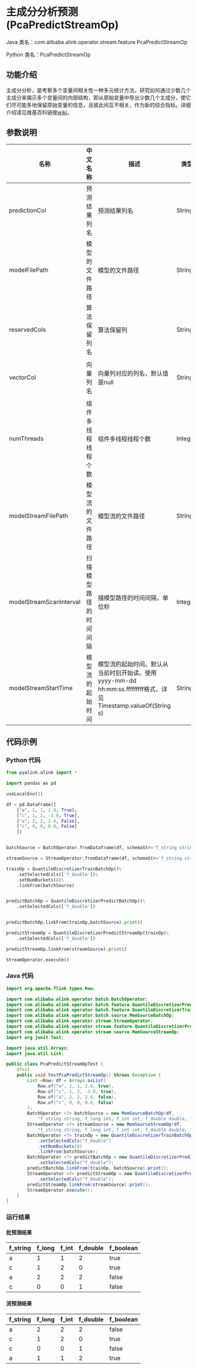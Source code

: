 # 主成分分析预测 (PcaPredictStreamOp)
Java 类名：com.alibaba.alink.operator.stream.feature.PcaPredictStreamOp

Python 类名：PcaPredictStreamOp


## 功能介绍

主成分分析，是考察多个变量间相关性一种多元统计方法，研究如何通过少数几个主成分来揭示多个变量间的内部结构，即从原始变量中导出少数几个主成分，使它们尽可能多地保留原始变量的信息，且彼此间互不相关，作为新的综合指标。详细介绍请见维基百科链接[wiki](https://en.wikipedia.org/wiki/Principal_component_analysis)。

## 参数说明

| 名称 | 中文名称 | 描述 | 类型 | 是否必须？ | 取值范围 | 默认值 |
| --- | --- | --- | --- | --- | --- | --- |
| predictionCol | 预测结果列名 | 预测结果列名 | String | ✓ |  |  |
| modelFilePath | 模型的文件路径 | 模型的文件路径 | String |  |  | null |
| reservedCols | 算法保留列名 | 算法保留列 | String[] |  |  | null |
| vectorCol | 向量列名 | 向量列对应的列名，默认值是null | String |  | 所选列类型为 [DENSE_VECTOR, SPARSE_VECTOR, STRING, VECTOR] | null |
| numThreads | 组件多线程线程个数 | 组件多线程线程个数 | Integer |  |  | 1 |
| modelStreamFilePath | 模型流的文件路径 | 模型流的文件路径 | String |  |  | null |
| modelStreamScanInterval | 扫描模型路径的时间间隔 | 描模型路径的时间间隔，单位秒 | Integer |  |  | 10 |
| modelStreamStartTime | 模型流的起始时间 | 模型流的起始时间。默认从当前时刻开始读。使用yyyy-mm-dd hh:mm:ss.fffffffff格式，详见Timestamp.valueOf(String s) | String |  |  | null |



## 代码示例
### Python 代码
```python
from pyalink.alink import *

import pandas as pd

useLocalEnv(1)

df = pd.DataFrame([
    ["a", 1, 1, 2.0, True],
    ["c", 1, 2, -3.0, True],
    ["a", 2, 2, 2.0, False],
    ["c", 0, 0, 0.0, False]
    ])


batchSource = BatchOperator.fromDataframe(df, schemaStr='f_string string, f_long long, f_int int, f_double double, f_boolean boolean')

streamSource = StreamOperator.fromDataframe(df, schemaStr='f_string string, f_long long, f_int int, f_double double, f_boolean boolean')

trainOp = QuantileDiscretizerTrainBatchOp()\
    .setSelectedCols(['f_double'])\
    .setNumBuckets(8)\
    .linkFrom(batchSource)


predictBatchOp = QuantileDiscretizerPredictBatchOp()\
    .setSelectedCols(['f_double'])


predictBatchOp.linkFrom(trainOp,batchSource).print()

predictStreamOp = QuantileDiscretizerPredictStreamOp(trainOp)\
    .setSelectedCols(['f_double'])

predictStreamOp.linkFrom(streamSource).print()

StreamOperator.execute()
```
### Java 代码
```java
import org.apache.flink.types.Row;

import com.alibaba.alink.operator.batch.BatchOperator;
import com.alibaba.alink.operator.batch.feature.QuantileDiscretizerPredictBatchOp;
import com.alibaba.alink.operator.batch.feature.QuantileDiscretizerTrainBatchOp;
import com.alibaba.alink.operator.batch.source.MemSourceBatchOp;
import com.alibaba.alink.operator.stream.StreamOperator;
import com.alibaba.alink.operator.stream.feature.QuantileDiscretizerPredictStreamOp;
import com.alibaba.alink.operator.stream.source.MemSourceStreamOp;
import org.junit.Test;

import java.util.Arrays;
import java.util.List;

public class PcaPredictStreamOpTest {
	@Test
	public void testPcaPredictStreamOp() throws Exception {
		List <Row> df = Arrays.asList(
			Row.of("a", 1, 1, 2.0, true),
			Row.of("c", 1, 2, -3.0, true),
			Row.of("a", 2, 2, 2.0, false),
			Row.of("c", 0, 0, 0.0, false)
		);
		BatchOperator <?> batchSource = new MemSourceBatchOp(df,
			"f_string string, f_long int, f_int int, f_double double, f_boolean boolean");
		StreamOperator <?> streamSource = new MemSourceStreamOp(df,
			"f_string string, f_long int, f_int int, f_double double, f_boolean boolean");
		BatchOperator <?> trainOp = new QuantileDiscretizerTrainBatchOp()
			.setSelectedCols("f_double")
			.setNumBuckets(8)
			.linkFrom(batchSource);
		BatchOperator <?> predictBatchOp = new QuantileDiscretizerPredictBatchOp()
			.setSelectedCols("f_double");
		predictBatchOp.linkFrom(trainOp, batchSource).print();
		StreamOperator <?> predictStreamOp = new QuantileDiscretizerPredictStreamOp(trainOp)
			.setSelectedCols("f_double");
		predictStreamOp.linkFrom(streamSource).print();
		StreamOperator.execute();
	}
}
```
### 运行结果

#### 批预测结果

f_string|f_long|f_int|f_double|f_boolean
 --------|------|-----|--------|---------
 a|1|1|2|true
 c|1|2|0|true
 a|2|2|2|false
 c|0|0|1|false
 
#### 流预测结果
 
 f_string|f_long|f_int|f_double|f_boolean
 --------|------|-----|--------|---------
 a|2|2|2|false
 c|1|2|0|true
 c|0|0|1|false
 a|1|1|2|true

